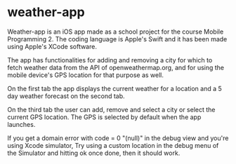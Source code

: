 # weather-app

Weather-app is an iOS app made as a school project
for the course Mobile Programming 2. The coding language is Apple's Swift
and it has been made using Apple's XCode software.

The app has functionalities for adding and removing a city for which
to fetch weather data from the API of openweathermap.org,
and for using the mobile device's GPS location for that purpose as well.

On the first tab the app displays the current weather for a location
and a 5 day weather forecast on the second tab.

On the third tab the user can add, remove and select a city
or select the current GPS location.
The GPS is selected by default when the app launches.

If you get a domain error with code = 0 "(null)" in the debug view
and you're using Xcode simulator,
Try using a custom location in the debug menu of the
Simulator and hitting ok once done, then it should work.
